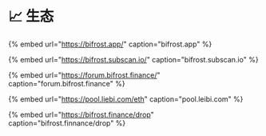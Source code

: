 # 📈 生态

{% embed url="https://bifrost.app/" caption="bifrost.app" %}

{% embed url="https://bifrost.subscan.io/" caption="bifrost.subscan.io" %}

{% embed url="https://forum.bifrost.finance/" caption="forum.bifrost.finance" %}

{% embed url="https://pool.liebi.com/eth" caption="pool.leibi.com" %}

{% embed url="https://bifrost.finance/drop" caption="bifrost.finnance/drop" %}
